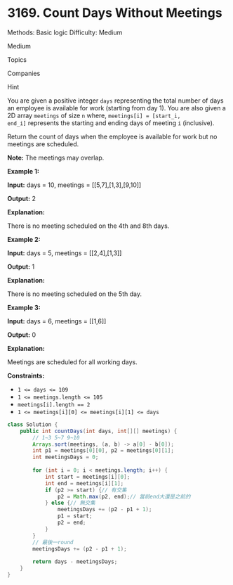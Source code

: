 # 3169. Count Days Without Meetings

Methods: Basic logic
Difficulty: Medium

Medium

Topics

Companies

Hint

You are given a positive integer `days` representing the total number of days an employee is available for work (starting from day 1). You are also given a 2D array `meetings` of size `n` where, `meetings[i] = [start_i, end_i]` represents the starting and ending days of meeting `i` (inclusive).

Return the count of days when the employee is available for work but no meetings are scheduled.

**Note:** The meetings may overlap.

**Example 1:**

**Input:** days = 10, meetings = [[5,7],[1,3],[9,10]]

**Output:** 2

**Explanation:**

There is no meeting scheduled on the 4th and 8th days.

**Example 2:**

**Input:** days = 5, meetings = [[2,4],[1,3]]

**Output:** 1

**Explanation:**

There is no meeting scheduled on the 5th day.

**Example 3:**

**Input:** days = 6, meetings = [[1,6]]

**Output:** 0

**Explanation:**

Meetings are scheduled for all working days.

**Constraints:**

- `1 <= days <= 109`
- `1 <= meetings.length <= 105`
- `meetings[i].length == 2`
- `1 <= meetings[i][0] <= meetings[i][1] <= days`

```java
class Solution {
    public int countDays(int days, int[][] meetings) {
        // 1~3 5~7 9~10
        Arrays.sort(meetings, (a, b) -> a[0] - b[0]);
        int p1 = meetings[0][0], p2 = meetings[0][1];
        int meetingsDays = 0;
        
        for (int i = 0; i < meetings.length; i++) {
            int start = meetings[i][0];
            int end = meetings[i][1];
            if (p2 >= start) {// 有交集
                p2 = Math.max(p2, end);// 當前end大還是之前的 
            } else {// 無交集
                meetingsDays += (p2 - p1 + 1);
                p1 = start;
                p2 = end;
            }
        }
        // 最後一round
        meetingsDays += (p2 - p1 + 1);
    
        return days - meetingsDays;
    }
}
```